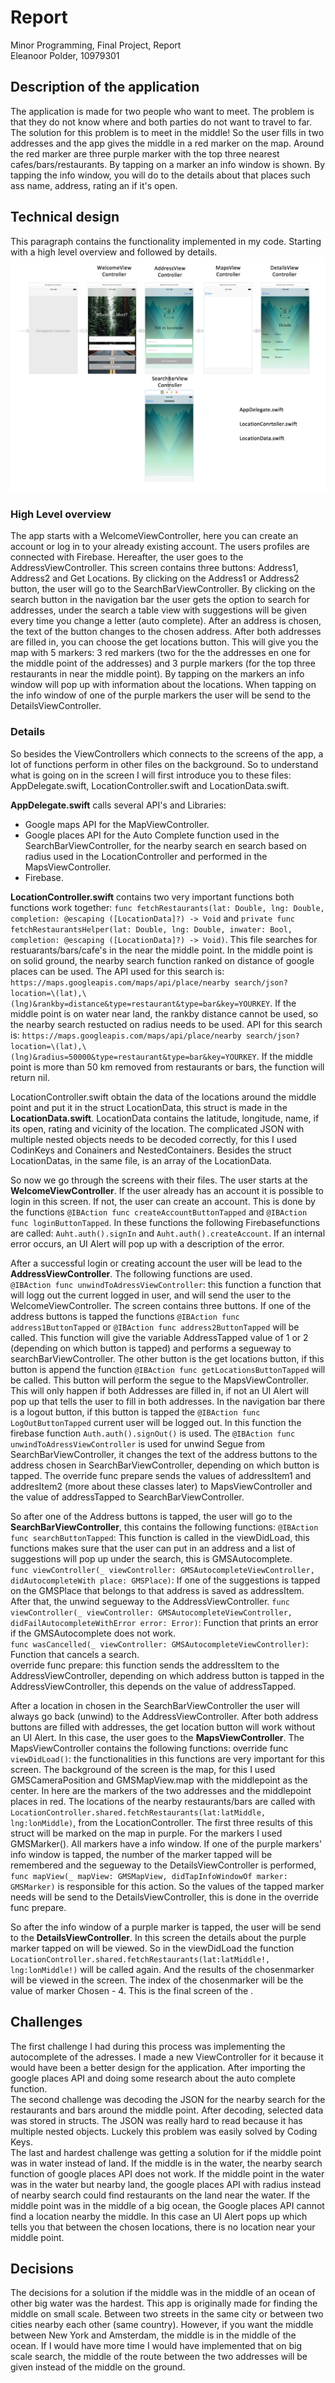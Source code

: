 # Report
Minor Programming, Final Project, Report  
Eleanoor Polder, 10979301

## Description of the application
The application is made for two people who want to meet. The problem is that they do not know where and both parties do not want to travel to far. The solution for this problem is to meet in the middle! So the user fills in two addresses and the app gives the middle in a red marker on the map. Around the red marker are three purple marker with the top three nearest cafes/bars/restaurants. By tapping on a marker an info window is shown. By tapping the info window, you will do to the details about that places such ass name, address, rating an if it's open. 

## Technical design
This paragraph contains the functionality implemented in my code. Starting with a high level overview and followed by details. 
![Design](doc/Design.png)

### High Level overview
The app starts with a WelcomeViewController, here you can create an account or log in to your already existing account. The users profiles are connected with Firebase. Hereafter, the user goes to the AddressViewController. This screen contains three buttons: Address1, Address2 and Get Locations. By clicking on the Address1 or Address2 button, the user will go to the SearchBarViewController. By clicking on the search button in the navigation bar the user gets the option to search for addresses, under the search a table view with suggestions will be given every time you change a letter (auto complete). After an address is chosen, the text of the button changes to the chosen address. After both addresses are filled in, you can choose the get locations button. This will give you the map with 5 markers: 3 red markers (two for the the addresses en one for the middle point of the addresses) and 3 purple markers (for the top three restaurants in near the middle point). By tapping on the markers an info window will pop up with information about the locations. When tapping on the info window of one of the purple markers the user will be send to the DetailsViewController. 

### Details
So besides the ViewControllers which connects to the screens of the app, a lot of functions perform in other files on the background. So to understand what is going on in the screen I will first introduce you to these files: AppDelegate.swift, LocationController.swift and LocationData.swift. 

**AppDelegate.swift** calls several API's and Libraries:
* Google maps API for the MapViewController.
* Google places API for the Auto Complete function used in the SearchBarViewController, for the nearby search en search based on radius used in the LocationController and performed in the MapsViewController. 
* Firebase.

**LocationController.swift** contains two very important functions both functions work together: `func fetchRestaurants(lat: Double, lng: Double, completion: @escaping ([LocationData]?) -> Void` and `private func fetchRestaurantsHelper(lat: Double, lng: Double, inwater: Bool, completion: @escaping ([LocationData]?) -> Void)`. This file searches for restuarants/bars/cafe's in the near the middle point. In the middle point is on solid ground, the nearby search function ranked on distance of google places can be used. The API used for this search is: `https://maps.googleapis.com/maps/api/place/nearby search/json?location=\(lat),\(lng)&rankby=distance&type=restaurant&type=bar&key=YOURKEY`. If the middle point is on water near land, the rankby distance cannot be used, so the nearby search restucted on radius needs to be used. API for this search is: `https://maps.googleapis.com/maps/api/place/nearby search/json?location=\(lat),\(lng)&radius=50000&type=restaurant&type=bar&key=YOURKEY`. If the middle point is more than 50 km removed from restaurants or bars, the function will return nil.   

LocationController.swift obtain the data of the locations around the middle point and put it in the struct LocationData, this struct is made in the **LocationData.swift**. LocationData contains the latitude, longitude, name, if its open, rating and vicinity of the location. The complicated JSON with multiple nested objects needs to be decoded correctly, for this I used CodinKeys and Conainers and NestedContainers. Besides the struct LocationDatas, in the same file, is an array of the LocationData.   


So now we go through the screens with their files. The user starts at the **WelcomeViewController**. If the user already has an account it is possible to login in this screen. If not, the user can create an account. This is done by the functions `@IBAction func createAccountButtonTapped` and `@IBAction func loginButtonTapped`. In these functions the following Firebasefunctions are called: `Auht.auth().signIn` and `Auht.auth().createAccount`. If an internal error occurs, an UI Alert will pop up with a description of the error.   

After a successful login or creating account the user will be lead to the **AddressViewController**. The following functions are used.   
`@IBAction func unwindToAdressViewController`: this function a function that will logg out the current logged in user, and will send the user to the WelcomeViewController. The screen contains three buttons. If one of the address buttons is tapped the functions `@IBAction func address1ButtonTapped` or `@IBAction func address2ButtonTapped` will be called. This function will give the variable AddressTapped value of 1 or 2 (depending on which button is tapped) and performs a segueway to searchBarViewController. The other button is the get locations button, if this button is append the function `@IBAction func getLocationsButtonTapped` will be called. This button will perform the segue to the MapsViewController. This will only happen if both Addresses are filled in, if not an UI Alert will pop up that tells the user to fill in both addresses. In the navigation bar there is a logout button, if this button is tapped the `@IBAction func LogOutButtonTapped` current user will be logged out. In this function the firebase function `Auth.auth().signOut()` is used. The
`@IBAction func unwindToAdressViewController` is used for unwind Segue from SearchBarViewController, it changes the text of the address buttons to the address chosen in SearchBarViewController, depending on which button is tapped. The override func prepare sends the values of addressItem1 and addresItem2 (more about these classes later) to MapsViewController and the value of addressTapped to SearchBarViewController.       

So after one of the Address buttons is tapped, the user will go to the **SearchBarViewController**, this contains the following functions:
`@IBAction func searchButtonTapped`: This function is called in the viewDidLoad, this functions makes sure that the user can put in an address and a list of suggestions will pop up under the search, this is GMSAutocomplete.  
`func viewController(_ viewController: GMSAutocompleteViewController, didAutocompleteWith place: GMSPlace)`: If one of the suggestions is tapped on the GMSPlace that belongs to that address is saved as addressItem. After that, the unwind segueway to the AddressViewController. 
`func viewController(_ viewController: GMSAutocompleteViewController, didFailAutocompleteWithError error: Error)`: Function that prints an error if the GMSAutocomplete does not work.    
`func wasCancelled(_ viewController: GMSAutocompleteViewController)`: Function that cancels a search.  
override func prepare: this function sends the addressItem to the AddressViewController, depending on which address button is tapped in the AddressViewController, this depends on the value of addressTapped.   

After a location in chosen in the SearchBarViewController the user will always go back (unwind) to the AddressViewController. After both address buttons are filled with addresses, the get location button will work without an UI Alert. In this case, the user goes to the **MapsViewController**. The MapsViewController contains the following functions:
override func `viewDidLoad()`: the functionalities in this functions are very important for this screen. The background of the screen is the map, for this I used GMSCameraPosition and GMSMapView.map with the middlepoint as the center. In here are the markers of the two addresses and the middlepoint places in red. The locations of the nearby restaurants/bars are called with `LocationController.shared.fetchRestaurants(lat:latMiddle, lng:lonMiddle)`, from the LocationController. The first three results of this struct will be marked on the map in purple. For the markers I used GMSMarker(). All markers have a info window. If one of the purple markers' info window is tapped, the number of the marker tapped will be remembered and the segueway to the DetailsViewController is performed, `func mapView(_ mapView: GMSMapView, didTapInfoWindowOf marker: GMSMarker)` is responsible for this action. So the values of the tapped marker needs will be send to the DetailsViewController, this is done in the override func prepare.

So after the info window of a purple marker is tapped, the user will be send to the **DetailsViewController**. In this screen the details about the purple marker tapped on will be viewed. So in the viewDidLoad the function  `LocationController.shared.fetchRestaurants(lat:latMiddle!, lng:lonMiddle!)` will be called again. And the results of the chosenmarker will be viewed in the screen. The index of the chosenmarker will be the value of marker Chosen - 4. This is the final screen of the .


## Challenges
The first challenge I had during this process was implementing the autocomplete of the adresses. I made a new ViewController for it because it would have been a better design for the application. After importing the google places API and doing some research about the auto complete function.  
The second challenge was decoding the JSON for the nearby search for the restaurants and bars around the middle point. After decoding, selected data was stored in structs. The JSON was really hard to read because it has multiple nested objects. Luckely this problem was easily solved by Coding Keys.   
The last and hardest challenge was getting a solution for if the middle point was in water instead of land. If the middle is in the water, the nearby search function of google places API does not work. If the middle point in the water was in the water but nearby land, the google places API with radius instead of nearby search could find restaurants on the land near the water. If the middle point was in the middle of a big ocean, the Google places API cannot find a location nearby the middle. In this case an UI Alert pops up which tells you that between the chosen locations, there is no location near your middle point. 

## Decisions 
The decisions for a solution if the middle was in the middle of an ocean of other big water was the hardest. This app is originally made for finding the middle on small scale. Between two streets in the same city or between two cities nearby each other (same country). However, if you want the middle between New York and Amsterdam, the middle is in the middle of the ocean. If I would have more time I would have implemented that on big scale search, the middle of the route between the two addresses will be given instead of the middle on the ground. 

